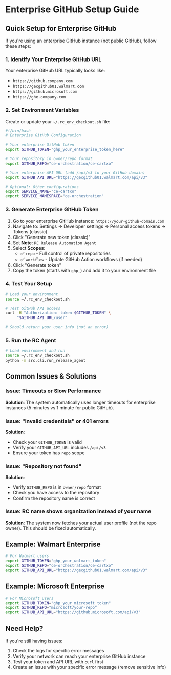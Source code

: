 # Enterprise GitHub Setup Guide

## Quick Setup for Enterprise GitHub

If you're using an enterprise GitHub instance (not public GitHub), follow these steps:

### 1. Identify Your Enterprise GitHub URL

Your enterprise GitHub URL typically looks like:
- `https://github.company.com` 
- `https://gecgithub01.walmart.com`
- `https://github.microsoft.com`
- `https://ghe.company.com`

### 2. Set Environment Variables

Create or update your `~/.rc_env_checkout.sh` file:

```bash
#!/bin/bash
# Enterprise GitHub Configuration

# Your enterprise GitHub token
export GITHUB_TOKEN="ghp_your_enterprise_token_here"

# Your repository in owner/repo format
export GITHUB_REPO="ce-orchestration/ce-cartxo"

# Your enterprise API URL (add /api/v3 to your GitHub domain)
export GITHUB_API_URL="https://gecgithub01.walmart.com/api/v3"

# Optional: Other configurations
export SERVICE_NAME="ce-cartxo"
export SERVICE_NAMESPACE="ce-orchestration"
```

### 3. Generate Enterprise GitHub Token

1. Go to your enterprise GitHub instance: `https://your-github-domain.com`
2. Navigate to: Settings → Developer settings → Personal access tokens → Tokens (classic)
3. Click "Generate new token (classic)"
4. Set **Note**: `RC Release Automation Agent`
5. Select **Scopes**:
   - ✅ `repo` - Full control of private repositories
   - ✅ `workflow` - Update GitHub Action workflows (if needed)
6. Click "Generate token"
7. Copy the token (starts with `ghp_`) and add it to your environment file

### 4. Test Your Setup

```bash
# Load your environment
source ~/.rc_env_checkout.sh

# Test GitHub API access
curl -H "Authorization: token $GITHUB_TOKEN" \
     "$GITHUB_API_URL/user"

# Should return your user info (not an error)
```

### 5. Run the RC Agent

```bash
# Load environment and run
source ~/.rc_env_checkout.sh
python -m src.cli.run_release_agent
```

## Common Issues & Solutions

### Issue: Timeouts or Slow Performance
**Solution**: The system automatically uses longer timeouts for enterprise instances (5 minutes vs 1 minute for public GitHub).

### Issue: "Invalid credentials" or 401 errors
**Solution**: 
- Check your `GITHUB_TOKEN` is valid
- Verify your `GITHUB_API_URL` includes `/api/v3`
- Ensure your token has `repo` scope

### Issue: "Repository not found"
**Solution**:
- Verify `GITHUB_REPO` is in `owner/repo` format
- Check you have access to the repository
- Confirm the repository name is correct

### Issue: RC name shows organization instead of your name
**Solution**: The system now fetches your actual user profile (not the repo owner). This should be fixed automatically.

## Example: Walmart Enterprise

```bash
# For Walmart users
export GITHUB_TOKEN="ghp_your_walmart_token"
export GITHUB_REPO="ce-orchestration/ce-cartxo"
export GITHUB_API_URL="https://gecgithub01.walmart.com/api/v3"
```

## Example: Microsoft Enterprise

```bash
# For Microsoft users
export GITHUB_TOKEN="ghp_your_microsoft_token"
export GITHUB_REPO="microsoft/your-repo"
export GITHUB_API_URL="https://github.microsoft.com/api/v3"
```

## Need Help?

If you're still having issues:
1. Check the logs for specific error messages
2. Verify your network can reach your enterprise GitHub instance
3. Test your token and API URL with `curl` first
4. Create an issue with your specific error message (remove sensitive info) 